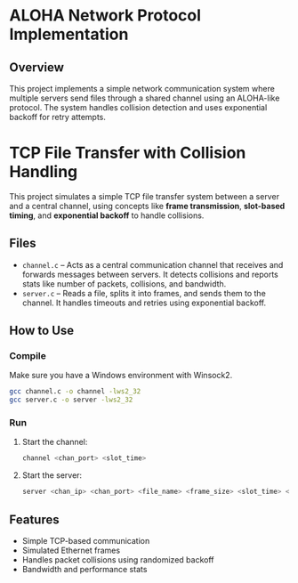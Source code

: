 # ALOHA Network Protocol Implementation

## Overview
This project implements a simple network communication system where multiple servers send files through a shared channel using an ALOHA-like protocol. The system handles collision detection and uses exponential backoff for retry attempts.

# TCP File Transfer with Collision Handling

This project simulates a simple TCP file transfer system between a server and a central channel, using concepts like **frame transmission**, **slot-based timing**, and **exponential backoff** to handle collisions.

## Files

- `channel.c` – Acts as a central communication channel that receives and forwards messages between servers. It detects collisions and reports stats like number of packets, collisions, and bandwidth.
- `server.c` – Reads a file, splits it into frames, and sends them to the channel. It handles timeouts and retries using exponential backoff.

## How to Use

### Compile

Make sure you have a Windows environment with Winsock2.

```bash
gcc channel.c -o channel -lws2_32
gcc server.c -o server -lws2_32
```

### Run

1. Start the channel:
   ```bash
   channel <chan_port> <slot_time>
   ```

2. Start the server:
   ```bash
   server <chan_ip> <chan_port> <file_name> <frame_size> <slot_time> <seed> <timeout>
   ```

## Features

- Simple TCP-based communication
- Simulated Ethernet frames
- Handles packet collisions using randomized backoff
- Bandwidth and performance stats
